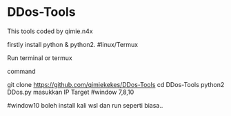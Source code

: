 # DDos-Tools
This tools coded by qimie.n4x


firstly install python & python2.
#linux/Termux

Run terminal or termux

command

git clone https://github.com/qimiekekes/DDos-Tools
cd DDos-Tools
python2 DDos.py
masukkan IP Target
#window 7,8,10

#window10 boleh install kali wsl dan run seperti biasa..
